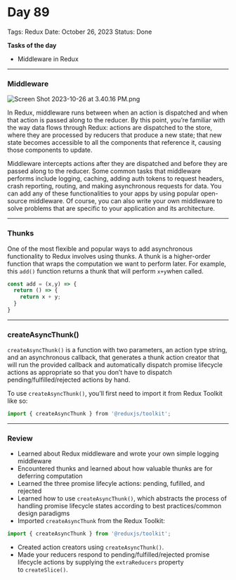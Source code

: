 # Day 89

Tags: Redux
Date: October 26, 2023
Status: Done

**Tasks of the day**

- Middleware in Redux

---

### Middleware

![Screen Shot 2023-10-26 at 3.40.16 PM.png](Day%2089%2037acf052dd6d438da079eb1ba922f81a/Screen_Shot_2023-10-26_at_3.40.16_PM.png)

In Redux, middleware runs between when an action is dispatched and when that action is passed along to the reducer. By this point, you’re familiar with the way data flows through Redux: actions are dispatched to the store, where they are processed by reducers that produce a new state; that new state becomes accessible to all the components that reference it, causing those components to update.

Middleware intercepts actions after they are dispatched and before they are passed along to the reducer. Some common tasks that middleware performs include logging, caching, adding auth tokens to request headers, crash reporting, routing, and making asynchronous requests for data. You can add any of these functionalities to your apps by using popular open-source middleware. Of course, you can also write your own middleware to solve problems that are specific to your application and its architecture.

---

### Thunks

One of the most flexible and popular ways to add asynchronous functionality to Redux involves using thunks. A thunk is a higher-order function that wraps the computation we want to perform later. For example, this `add()` function returns a thunk that will perform `x+y`when called.

```jsx
const add = (x,y) => {
  return () => {
    return x + y; 
  } 
}
```

---

### **createAsyncThunk()**

`createAsyncThunk()` is a function with two parameters, an action type string, and an asynchronous callback, that generates a thunk action creator that will run the provided callback and automatically dispatch promise lifecycle actions as appropriate so that you don’t have to dispatch pending/fulfilled/rejected actions by hand.

To use `createAsyncThunk()`, you’ll first need to import it from Redux Toolkit like so:

```jsx
import { createAsyncThunk } from '@reduxjs/toolkit';

```

---

### Review

- Learned about Redux middleware and wrote your own simple logging middleware
- Encountered thunks and learned about how valuable thunks are for deferring computation
- Learned the three promise lifecyle actions: pending, fufilled, and rejected
- Learned how to use `createAsyncThunk()`, which abstracts the process of handling promise lifecycle states according to best practices/common design paradigms
- Imported `createAsyncThunk` from the Redux Toolkit:

```jsx
import { createAsyncThunk } from '@reduxjs/toolkit';
```

- Created action creators using `createAsyncThunk()`.
- Made your reducers respond to pending/fulfilled/rejected promise lifecycle actions by supplying the `extraReducers` property to `createSlice()`.